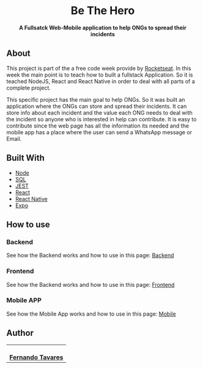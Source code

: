 <h1 align="center">Be The Hero</h1>
  <p align="center">
  <strong align="center">A Fullsatck Web-Mobile application to help ONGs to spread their incidents</strong>
</p>


## About

This project is part of the a free code week provide by [Rocketseat](https://rocketseat.com.br/). In this week the main point is to teach how to built a fullstack Application. So it is teached NodeJS, React and React Native in order to deal with all parts of a complete project.

This specific project has the main goal to help ONGs. So it was built an application where the ONGs can store and spread their incidents. It can store info about each incident and the value each ONG needs to deal with the incident so anyone who is interested in help can contribute. It is easy to contribute since the web page has all the information its needed and the mobile app has a place where the user can send a WhatsApp message or Email.

## Built With

- [Node](https://nodejs.org/en/)
- [SQL](http://knex.org)
- [JEST](https://jestjs.io/)
- [React](https://reactjs.org/)
- [React Native](https://reactnative.dev/)
- [Expo](http://expo.io)

## How to use

### Backend

See how the Backend works and how to use in this page: [Backend](https://github.com/fernandolopestavares/semana-oministack11/tree/master/backend#backend)

### Frontend

See how the Backend works and how to use in this page: [Frontend](https://github.com/fernandolopestavares/semana-oministack11/tree/master/frontend#frontend)

### Mobile APP

See how the Mobile App works and how to use in this page: [Mobile](https://github.com/fernandolopestavares/semana-oministack11/tree/master/mobile#mobile)

## Author

<table>
  <tr>
    <td align="center"><a href=">https://github.com/fernandolopestavares/"><br /><b>Fernando Tavares</b></a></td>
  <tr>
</table>
